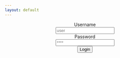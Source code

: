 ```yaml
---
layout: default
---
```

<script src="\assets\jquery\jquery-3.3.1.min.js"> </script>
<script>
function setCookie(name,value,days)
 {
    var expires = "";
    if (days) 
    {
        var date = new Date();
        date.setTime(date.getTime() + (days*24*60*60*1000));
        expires = "; expires=" + date.toUTCString();
    }
    document.cookie = name + "=" + (value || "")  + expires + "; path=/";
}
function getPostResponse()
{
    document.getElementById("login").disabled = true;
    var name = document.getElementById("username").value;
    var password = document.getElementById("password").value;
    if (name == "" | password == "")
        alert("Nie wszystkie pola są wypełnione!");
    $.ajax(
        {
            "headers": { 
                "Accept": "application/json",
                "Content-Type": "application/json"
            },    
            "dataType": "text",
            "type": "POST",
            "data": "{\"name\" : \"" + name + "\", \"password\" : \"" + password + "\"}",
            "url": "http://150.254.40.14:8080/checkUser",
            "success": function(response)
            {
                if ((response == "Wrong password") || (response == "User does not exist"))
                {
                    alert(response);
                    document.getElementById("login").disabled = false;
                }
                else 
                {
                    setCookie(sessionToken, response, 3);
                    window.location.href = "/opinnion";
                }
            },
            "error": function(response)
            {
                alert("Connection timeout!");
                document.getElementById("login").disabled = false;
            },
            timeout: 6000
        });
}
</script>

<form style="margin: 0px auto; text-align: center;">
<label>Username</label><br>
<input id="username" type="text" placeholder="user" name="username" required><br>
<label>Password</label><br>
<input id="password" type="password" placeholder="****" name="password" required><br> 
<button id="login" type="button" onclick='getPostResponse()'>Login</button>
</form>